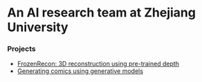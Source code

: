 

# An AI research team at Zhejiang University

### Projects 

* [FrozenRecon: 3D reconstruction using pre-trained depth](./FrozenRecon)
* [Generating comics using generative models](./StoryTell)



